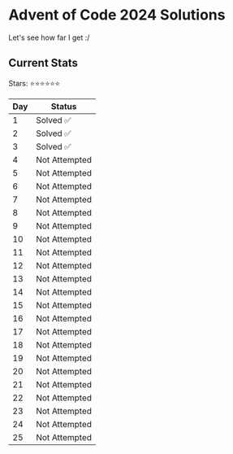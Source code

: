 # Advent of Code 2024 Solutions

Let's see how far I get :/

## Current Stats

Stars: ⭐⭐⭐⭐⭐⭐

| Day | Status          |
|-----|-----------------|
| 1   | Solved ✅       |
| 2   | Solved ✅       |
| 3   | Solved ✅       |
| 4   | Not Attempted   |
| 5   | Not Attempted   |
| 6   | Not Attempted   |
| 7   | Not Attempted   |
| 8   | Not Attempted   |
| 9   | Not Attempted   |
| 10  | Not Attempted   |
| 11  | Not Attempted   |
| 12  | Not Attempted   |
| 13  | Not Attempted   |
| 14  | Not Attempted   |
| 15  | Not Attempted   |
| 16  | Not Attempted   |
| 17  | Not Attempted   |
| 18  | Not Attempted   |
| 19  | Not Attempted   |
| 20  | Not Attempted   |
| 21  | Not Attempted   |
| 22  | Not Attempted   |
| 23  | Not Attempted   |
| 24  | Not Attempted   |
| 25  | Not Attempted   |
